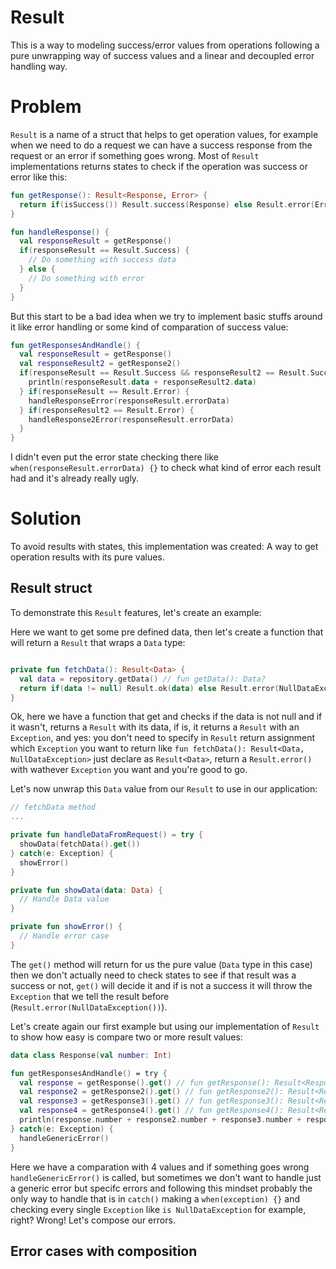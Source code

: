 # Result
This is a way to modeling success/error values from operations following a pure unwrapping way of success values and a linear and decoupled error handling way.

# Problem
`Result` is a name of a struct that helps to get operation values, for example when we need to do a request we can have a success response from the request or an error if something goes wrong. Most of `Result` implementations returns states to check if the operation was success or error like this:

```kotlin
fun getResponse(): Result<Response, Error> {
  return if(isSuccess()) Result.success(Response) else Result.error(Error())
}

fun handleResponse() {
  val responseResult = getResponse()
  if(responseResult == Result.Success) {
    // Do something with success data
  } else {
    // Do something with error
  }
}
```

But this start to be a bad idea when we try to implement basic stuffs around it like error handling or some kind of comparation of success value:

```kotlin
fun getResponsesAndHandle() {
  val responseResult = getResponse()
  val responseResult2 = getResponse2()
  if(responseResult == Result.Success && responseResult2 == Result.Success) {
    println(responseResult.data + responseResult2.data)
  } if(responseResult == Result.Error) {
    handleResponseError(responseResult.errorData)
  } if(responseResult2 == Result.Error) {
    handleResponse2Error(responseResult.errorData)
  }
}
```

I didn't even put the error state checking there like ```when(responseResult.errorData) {}``` to check what kind of error each result had and it's already really ugly.

# Solution
To avoid results with states, this implementation was created: A way to get operation results with its pure values.

## Result struct

To demonstrate this `Result` features, let's create an example:

Here we want to get some pre defined data, then let's create a function that will return a `Result` that wraps a `Data` type:

```kotlin

private fun fetchData(): Result<Data> {
  val data = repository.getData() // fun getData(): Data?
  return if(data != null) Result.ok(data) else Result.error(NullDataException())
}
```

Ok, here we have a function that get and checks if the data is not null and if it wasn't, returns a `Result` with its data, if is, it returns a `Result` with an `Exception`, and yes: you don't need to specify in `Result` return assignment which `Exception` you want to return like `fun fetchData(): Result<Data, NullDataException>` just declare as `Result<Data>`, return a `Result.error()` with wathever `Exception` you want and you're good to go.

Let's now unwrap this `Data` value from our `Result` to use in our application:

```kotlin
// fetchData method
...

private fun handleDataFromRequest() = try {
  showData(fetchData().get())
} catch(e: Exception) {
  showError()
}

private fun showData(data: Data) {
  // Handle Data value
}

private fun showError() {
  // Handle error case 
}
```

The `get()` method will return for us the pure value (`Data` type in this case) then we don't actually need to check states to see if that result was a success or not, `get()` will decide it and if is not a success it will throw the `Exception` that we tell the result before (`Result.error(NullDataException())`). 

Let's create again our first example but using our implementation of `Result` to show how easy is compare two or more result values:

```kotlin
data class Response(val number: Int)

fun getResponsesAndHandle() = try {
  val response = getResponse().get() // fun getResponse(): Result<Response>
  val response2 = getResponse2().get() // fun getResponse2(): Result<Response>
  val response3 = getResponse3().get() // fun getResponse3(): Result<Response>
  val response4 = getResponse4().get() // fun getResponse4(): Result<Response>
  println(response.number + response2.number + response3.number + response4.number)
} catch(e: Exception) {
  handleGenericError()
}
```

Here we have a comparation with 4 values and if something goes wrong `handleGenericError()` is called, but sometimes we don't want to handle just a generic error but specifc errors and following this mindset probably the only way to handle that is in `catch()` making a `when(exception) {}` and checking every single `Exception` like `is NullDataException` for example, right? Wrong! Let's compose our errors.

## Error cases with composition
